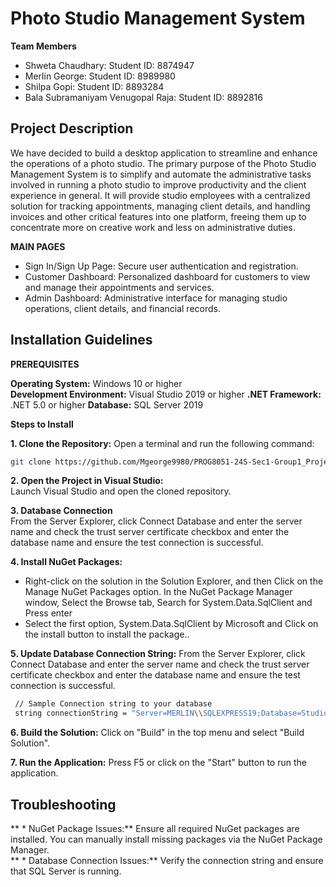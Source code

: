 # Photo Studio Management System
**Team Members**  
* Shweta Chaudhary: Student ID: 8874947  
* Merlin George: Student ID: 8989980  
* Shilpa Gopi: Student ID: 8893284  
* Bala Subramaniyam Venugopal Raja: Student ID: 8892816

## Project Description
We have decided to build a desktop application to streamline and enhance the operations of a photo studio. The primary purpose of the Photo Studio Management System is to simplify and automate the administrative tasks involved in running a photo studio to improve productivity and the client experience in general. It will provide studio employees with a centralized solution for tracking appointments, managing client details, and handling invoices and other critical features into one platform, freeing them up to concentrate more on creative work and less on administrative duties. 

__MAIN PAGES__   
* Sign In/Sign Up Page: Secure user authentication and registration.  
* Customer Dashboard: Personalized dashboard for customers to view and manage their appointments and services.  
* Admin Dashboard: Administrative interface for managing studio operations, client details, and financial records.  

## Installation Guidelines
**PREREQUISITES**
 
__Operating System:__ Windows 10 or higher  
__Development Environment:__ Visual Studio 2019 or higher
__.NET Framework:__ .NET 5.0 or higher
__Database:__ SQL Server 2019

**Steps to Install** 
 
 **1. Clone the Repository:**
Open a terminal and run the following command:
```bash
git clone https://github.com/Mgeorge9980/PROG8051-24S-Sec1-Group1_Project.git
```
**2. Open the Project in Visual Studio:**  
Launch Visual Studio and open the cloned repository.

**3. Database Connection**  
From the Server Explorer, click Connect Database and enter the server name and check the trust server certificate checkbox and enter the database name and ensure the test connection is successful.

**4. Install NuGet Packages:**  
* Right-click on the solution in the Solution Explorer, and then Click on the Manage NuGet Packages option. In the NuGet Package Manager window, Select the Browse tab, Search for System.Data.SqlClient and Press enter
* Select the first option, System.Data.SqlClient by Microsoft and Click on the install button to install the package..

**5. Update Database Connection String:** 
From the Server Explorer, click Connect Database and enter the server name and check the trust server certificate checkbox and enter the database name and ensure the test connection is successful.

```bash
 // Sample Connection string to your database
 string connectionString = "Server=MERLIN\\SQLEXPRESS19;Database=StudioManagement;User Id=sa;Password=Conestoga1;Trusted_Connection=True;";
```
**6. Build the Solution:**
Click on "Build" in the top menu and select "Build Solution".

**7. Run the Application:**
Press F5 or click on the "Start" button to run the application.


## Troubleshooting
** * NuGet Package Issues:** Ensure all required NuGet packages are installed. You can manually install missing packages via the NuGet Package Manager.  
** * Database Connection Issues:** Verify the connection string and ensure that SQL Server is running.
